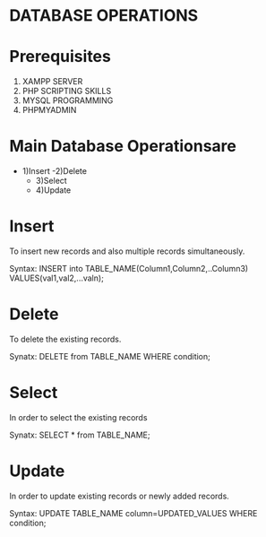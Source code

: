 # DATABASE OPERATIONS
# Prerequisites 
1) XAMPP SERVER
2) PHP SCRIPTING SKILLS
3) MYSQL PROGRAMMING
4) PHPMYADMIN 
# Main Database Operationsare
   - 1)Insert 
   -2)Delete
     - 3)Select
     - 4)Update

# Insert 
To insert new records and also multiple records simultaneously.

Syntax:  INSERT into TABLE_NAME(Column1,Column2,..Column3) VALUES(val1,val2,...valn);

# Delete 

To delete the existing records.

Synatx: DELETE from TABLE_NAME WHERE condition;

# Select 

In order to select the existing records 

Synatx: SELECT * from TABLE_NAME;

# Update

In order to update existing records or newly added records.

Syntax: UPDATE TABLE_NAME column=UPDATED_VALUES WHERE condition;
